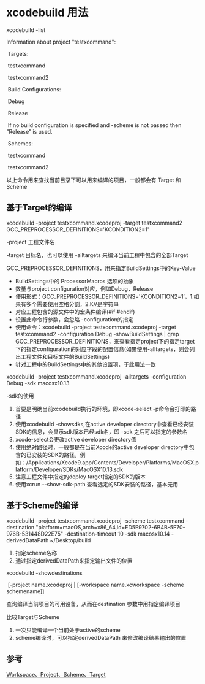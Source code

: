# xcodebuild 用法

xcodebuild -list

Information about project "testxcommand":

​    Targets:

​        testxcommand

​        testxcommand2



​    Build Configurations:

​        Debug

​        Release



​    If no build configuration is specified and -scheme is not passed then "Release" is used.



​    Schemes:

​        testxcommand

​        testxcommand2



以上命令用来查找当前目录下可以用来编译的项目，一般都会有 Target 和 Scheme





## 基于Target的编译



xcodebuild -project testxcommand.xcodeproj -target testxcommand2 GCC_PREPROCESSOR_DEFINITIONS='KCONDITION2=1'

-project 工程文件名

-target  目标名，也可以使用 -alltargets 来编译当前工程中包含的全部Target

GCC_PREPROCESSOR_DEFINITIONS，用来指定BuildSettings中的Key-Value

- BuildSettings中的 ProcessorMacros 选项的抽象
- 数量与project configuration对应，例如Debug，Release
- 使用形式：GCC_PREPROCESSOR_DEFINITIONS='KCONDITION2=1’，1.如果有多个需要使用空格分割，2.KV是字符串
- 对应工程包含的源文件中的宏条件编译(#if #endif) 
- 设置此命令行参数，会忽略 -configuration的指定
- 使用命令：xcodebuild -project testxcommand.xcodeproj  -target testxcommand2 -configuration Debug -showBuildSettings | grep GCC_PREPROCESSOR_DEFINITIONS，来查看指定project下的指定target下的指定configuration的对应字段的配置信息(如果使用-alltargets，则会列出工程文件和目标文件的BuildSettings)
- 针对工程中的BuildSettings中的其他设置项，于此用法一致





xcodebuild -project testxcommand.xcodeproj -alltargets -configuration Debug -sdk macosx10.13



-sdk的使用

1. 首要是明确当前xcodebuild执行的环境，即xcode-select -p命令会打印的路径
2. 使用xcodebuild -showsdks,在active developer directory中查看已经安装SDK的信息，会显示sdk版本已经sdk名，即 -sdk 之后可以指定的参数名
3. xcode-select会更改active developer directory值
4. 使用绝对路径时，一般都是在当前Xcode的active developer directory中包含的已安装的SDK的路径，例如：/Applications/Xcode9.app/Contents/Developer/Platforms/MacOSX.platform/Developer/SDKs/MacOSX10.13.sdk
5. 注意工程文件中指定的deploy target指定的SDK的版本
6. 使用xcrun --show-sdk-path 查看选定的SDK安装的路径，基本无用





## 基于Scheme的编译

xcodebuild -project testxcommand.xcodeproj -scheme testxcommand -destination "platform=macOS,arch=x86_64,id=ED5E9702-6B4B-5F70-976B-531448D22E75" -destination-timeout 10 -sdk macosx10.14 -derivedDataPath ~/Desktop/build

1. 指定scheme名称 
2. 通过指定derivedDataPath来指定输出文件的位置



xcodebuild -showdestinations

​                [-project name.xcodeproj | [-workspace name.xcworkspace -scheme schemename]]

查询编译当前项目的可用设备，从而在destination 参数中用指定编译项目



比较Target与Scheme

1. 一次只能编译一个当前处于active的scheme
2. scheme编译时，可以指定derivedDataPath 来修改编译结果输出的位置



## 参考

[Workspace、Project、Scheme、Target](https://www.cnblogs.com/lxlx1798/p/9369537.html)